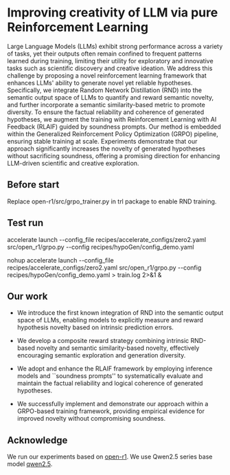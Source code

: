 # Improving creativity of LLM via pure Reinforcement Learning

Large Language Models (LLMs) exhibit strong performance across a variety of tasks, yet their outputs often remain confined to frequent patterns learned during training, limiting their utility for exploratory and innovative tasks such as scientific discovery and creative ideation. We address this challenge by proposing a novel reinforcement learning framework that enhances LLMs' ability to generate novel yet reliable hypotheses. Specifically, we integrate Random Network Distillation (RND) into the semantic output space of LLMs to quantify and reward semantic novelty, and further incorporate a semantic similarity-based metric to promote diversity. To ensure the factual reliability and coherence of generated hypotheses, we augment the training with Reinforcement Learning with AI Feedback (RLAIF) guided by soundness prompts. Our method is embedded within the Generalized Reinforcement Policy Optimization (GRPO) pipeline, ensuring stable training at scale. Experiments demonstrate that our approach significantly increases the novelty of generated hypotheses without sacrificing soundness, offering a promising direction for enhancing LLM-driven scientific and creative exploration.

## Before start
Replace open-r1/src/grpo_trainer.py in trl package to enable RND training.


## Test run

accelerate launch --config_file recipes/accelerate_configs/zero2.yaml src/open_r1/grpo.py --config recipes/hypoGen/config_demo.yaml

nohup accelerate launch --config_file recipes/accelerate_configs/zero2.yaml src/open_r1/grpo.py --config recipes/hypoGen/config_demo.yaml > train.log 2>&1 &

## Our work

 -  We introduce the first known integration of RND into the semantic output space of LLMs, enabling models to explicitly measure and reward hypothesis novelty based on intrinsic prediction errors.

 -  We develop a composite reward strategy combining intrinsic RND-based novelty and semantic similarity-based novelty, effectively encouraging semantic exploration and generation diversity.

 -  We adopt and enhance the RLAIF framework by employing inference models and ``soundness prompts'' to systematically evaluate and maintain the factual reliability and logical coherence of generated hypotheses.

 -  We successfully implement and demonstrate our approach within a GRPO-based training framework, providing empirical evidence for improved novelty without compromising soundness.

## Acknowledge
We run our experiments based on [open-r1](https://github.com/huggingface/open-r1).
We use Qwen2.5 series base model [qwen2.5](https://github.com/QwenLM/Qwen3).
